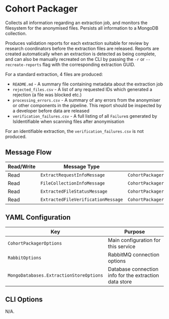 # Cohort Packager

Collects all information regarding an extraction job, and monitors the filesystem for the anonymised files. Persists all information to a MongoDB collection.

Produces validation reports for each extraction suitable for review by research coordinators before the extraction files are released. Reports are created automatically when an extraction is detected as being complete, and can also be manually recreated on the CLI by passing the `-r` or `--recreate-reports` flag with the corresponding extraction GUID.

For a standard extraction, 4 files are produced:

- `README.md` - A summary file containing metadata about the extraction job
- `rejected_files.csv` - A list of any requested IDs which generated a rejection (a file was blocked etc.)
- `processing_errors.csv` - A summary of any errors from the anonymiser or other components in the pipeline. This report should be inspected by a developer before data are released
- `verification_failures.csv` - A full listing of all `Failure`s generated by IsIdentifiable when scanning files after anonymisation

For an identifiable extraction, the `verification_failures.csv` is not produced.

## Message Flow

| Read/Write | Message Type                       | Config Property                                   |
| ---------- | ---------------------------------- | ------------------------------------------------- |
| Read       | `ExtractRequestInfoMessage`        | `CohortPackagerOptions.ExtractRequestInfoOptions` |
| Read       | `FileCollectionInfoMessage`        | `CohortPackagerOptions.FileCollectionInfoOptions` |
| Read       | `ExtractedFileStatusMessage`       | `CohortPackagerOptions.NoVerifyStatusOptions`     |
| Read       | `ExtractedFileVerificationMessage` | `CohortPackagerOptions.VerificationStatusOptions` |

## YAML Configuration

| Key                                     | Purpose                                                |
| --------------------------------------- | ------------------------------------------------------ |
| `CohortPackagerOptions`                 | Main configuration for this service                    |
| `RabbitOptions`                         | RabbitMQ connection options                            |
| `MongoDatabases.ExtractionStoreOptions` | Database connection info for the extraction data store |

## CLI Options

N/A.
